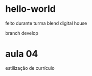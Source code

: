 # hello-world
feito durante turma blend digital house

branch develop

# aula 04
estilização de currículo